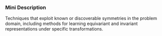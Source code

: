 ### Mini Description

Techniques that exploit known or discoverable symmetries in the problem domain, including methods for learning equivariant and invariant representations under specific transformations.
